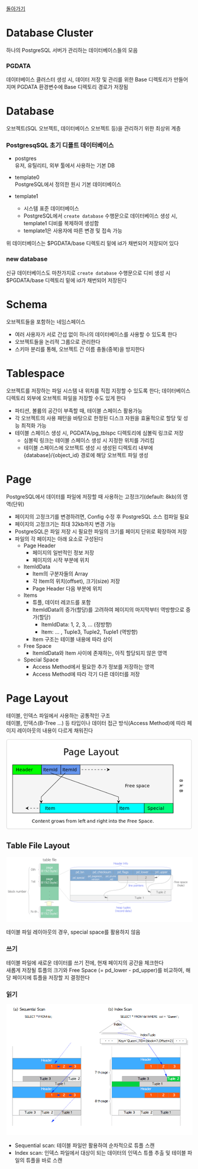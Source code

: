 [돌아가기](https://github.com/LEEJ0NGWAN/postgreSQLTutorial)

# Database Cluster
하나의 PostgreSQL 서버가 관리하는 데이터베이스들의 모음

### PGDATA
데이터베이스 클러스터 생성 시, 데이터 저장 및 관리를 위한 Base 디렉토리가 만들어지며 PGDATA 환경변수에 Base 디렉토리 경로가 저장됨

# Database
오브젝트(SQL 오브젝트, 데이터베이스 오브젝트 등)을 관리하기 위한 최상위 계층

### PostgresqSQL 초기 디폴트 데이터베이스
- postgres  
유저, 유틸리티, 외부 툴에서 사용하는 기본 DB

- template0  
PostgreSQL에서 정의한 원시 기본 데이터베이스  

- template1  
    - 시스템 표준 데이터베이스  
    - PostgreSQL에서 `create database` 수행문으로 데이터베이스 생성 시, template1 디비를 복제하여 생성함  
    - template1은 사용자에 따른 변경 및 접속 가능

위 데이터베이스는 $PGDATA/base 디렉토리 밑에 id가 채번되어 저장되어 있다

### new database
신규 데이터베이스도 마찬가지로 `create database` 수행문으로 디비 생성 시 $PGDATA/base 디렉토리 밑에 id가 채번되어 저장된다

# Schema
오브젝트들을 포함하는 네임스페이스
- 여러 사용자가 서로 간섭 없이 하나의 데이터베이스를 사용할 수 있도록 한다
- 오브젝트들을 논리적 그룹으로 관리한다
- 스키마 분리를 통해, 오브젝트 간 이름 충돌(중복)을 방지한다

# Tablespace
오브젝트를 저장하는 파일 시스템 내 위치를 직접 지정할 수 있도록 한다;
데이터베이스 디렉토리 외부에 오브젝트 파일을 저장할 수도 있게 한다

- 파티션, 볼륨의 공간이 부족할 때, 테이블 스페이스 활용가능
- 각 오브젝트의 사용 패턴을 바탕으로 한정된 디스크 자원을 효율적으로 할당 및 성능 최적화 가능
- 테이블 스페이스 생성 시, PGDATA/pg_tblspc 디렉토리에 심볼릭 링크로 저장  
    - 심볼릭 링크는 테이블 스페이스 생성 시 지정한 위치를 가리킴
    - 테이블 스페이스에 오브젝트 생성 시 생성된 디렉토리 내부에 {database}/{object_id} 경로에 해당 오브젝트 파일 생성

# Page
PostgreSQL에서 데이터를 파일에 저장할 때 사용하는 고정크기(default: 8kb)의 영역(단위)

- 페이지의 고정크기를 변경하려면, Config 수정 후 PostgreSQL 소스 컴파일 필요 
- 페이지의 고정크기는 최대 32kb까지 변경 가능
- PostgreSQL은 파일 저장 시 필요한 파일의 크기를 페이지 단위로 확장하여 저장
- 파일의 각 페이지는 아래 요소로 구성된다  
    - Page Header  
        - 페이지의 일반적인 정보 저장
        - 페이지의 시작 부분에 위치
    - ItemIdData  
        - Item의 구분자들의 Array
        - 각 Item의 위치(offset), 크기(size) 저장
        - Page Header 다음 부분에 위치
    - Items  
        - 튜플, 데이터 레코드를 포함
        - ItemIdData의 증가(할당)를 고려하여 페이지의 마지막부터 역방향으로 증가(할당)  
            - ItemIdData: 1, 2, 3, ... (정방향)
            - Item: ... , Tuple3, Tuple2, Tuple1 (역방향)
        - Item 구조는 테이블 내용에 따라 상이
    - Free Space  
        - ItemIdData와 Item 사이에 존재하는, 아직 할당되지 않은 영역
    - Special Space
        - Access Method에서 필요한 추가 정보를 저장하는 영역
        - Access Method에 따라 각기 다른 데이터를 저장

# Page Layout
테이블, 인덱스 파일에서 사용하는 공통적인 구조  
테이블, 인덱스(B-Tree ...) 등 타입이나 데이터 접근 방식(Access Method)에 따라 페이지 레이아웃의 내용이 다르게 채워진다

![page_layout](./page_layout.png)

## Table File Layout

![table_file_layout](./table_file_layout.png)

테이블 파일 레이아웃의 경우, special space를 활용하지 않음

### 쓰기

테이블 파일에 새로운 데이터를 쓰기 전에, 현재 페이지의 공간을 체크한다  
새롭게 저장될 튜플의 크기와 Free Space (= pd_lower - pd_upper)를 비교하여, 해당 페이지에 튜플을 저장할 지 결정한다

### 읽기

![table_scan](./table_scan.png)

- Sequential scan: 테이블 파일만 활용하여 순차적으로 튜플 스캔
- Index scan: 인덱스 파일에서 대상이 되는 데이터의 인덱스 튜플 추출 및 테이블 파일의 튜플을 바로 스캔

